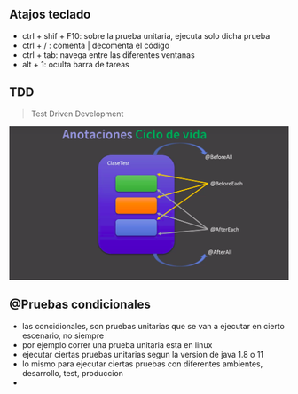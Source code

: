 ## Atajos teclado

* ctrl + shif + F10: sobre la prueba unitaria, ejecuta solo dicha prueba
* ctrl + / : comenta | decomenta el código
* ctrl + tab: navega entre las diferentes ventanas
* alt + 1: oculta barra de tareas


## TDD 

> Test Driven Development


![texto_alternativo](2021-12-10_20-48.png)


## @Pruebas condicionales

* las concidionales, son pruebas unitarias que se van a ejecutar en cierto escenario, no siempre
* por ejemplo correr una prueba unitaria esta en linux
* ejecutar ciertas pruebas unitarias segun la version de java 1.8 o 11
* lo mismo para ejecutar ciertas pruebas con diferentes ambientes, desarrollo, test, produccion
* 


